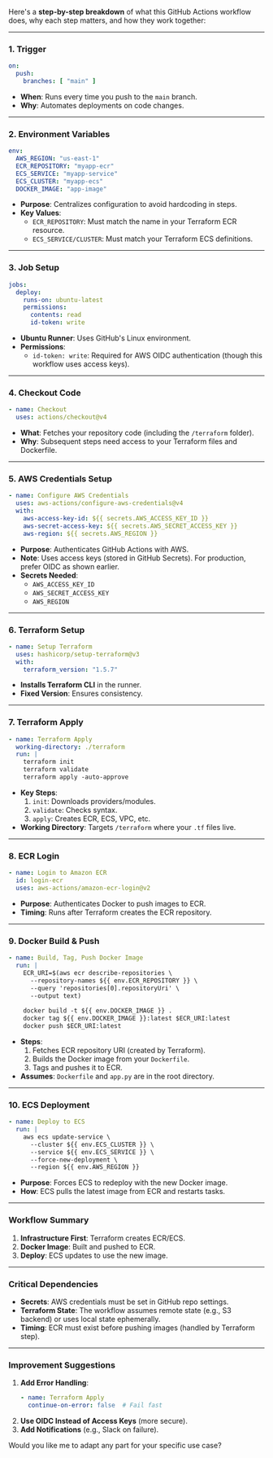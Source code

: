 Here's a **step-by-step breakdown** of what this GitHub Actions workflow does, why each step matters, and how they work together:

---

### **1. Trigger**
```yaml
on:
  push:
    branches: [ "main" ]
```
- **When**: Runs every time you push to the `main` branch.
- **Why**: Automates deployments on code changes.

---

### **2. Environment Variables**
```yaml
env:
  AWS_REGION: "us-east-1"
  ECR_REPOSITORY: "myapp-ecr"
  ECS_SERVICE: "myapp-service"
  ECS_CLUSTER: "myapp-ecs"
  DOCKER_IMAGE: "app-image"
```
- **Purpose**: Centralizes configuration to avoid hardcoding in steps.
- **Key Values**:
  - `ECR_REPOSITORY`: Must match the name in your Terraform ECR resource.
  - `ECS_SERVICE/CLUSTER`: Must match your Terraform ECS definitions.

---

### **3. Job Setup**
```yaml
jobs:
  deploy:
    runs-on: ubuntu-latest
    permissions:
      contents: read
      id-token: write
```
- **Ubuntu Runner**: Uses GitHub's Linux environment.
- **Permissions**:
  - `id-token: write`: Required for AWS OIDC authentication (though this workflow uses access keys).

---

### **4. Checkout Code**
```yaml
- name: Checkout
  uses: actions/checkout@v4
```
- **What**: Fetches your repository code (including the `/terraform` folder).
- **Why**: Subsequent steps need access to your Terraform files and Dockerfile.

---

### **5. AWS Credentials Setup**
```yaml
- name: Configure AWS Credentials
  uses: aws-actions/configure-aws-credentials@v4
  with:
    aws-access-key-id: ${{ secrets.AWS_ACCESS_KEY_ID }}
    aws-secret-access-key: ${{ secrets.AWS_SECRET_ACCESS_KEY }}
    aws-region: ${{ secrets.AWS_REGION }}
```
- **Purpose**: Authenticates GitHub Actions with AWS.
- **Note**: Uses access keys (stored in GitHub Secrets). For production, prefer OIDC as shown earlier.
- **Secrets Needed**:
  - `AWS_ACCESS_KEY_ID`
  - `AWS_SECRET_ACCESS_KEY`
  - `AWS_REGION`

---

### **6. Terraform Setup**
```yaml
- name: Setup Terraform
  uses: hashicorp/setup-terraform@v3
  with:
    terraform_version: "1.5.7"
```
- **Installs Terraform CLI** in the runner.
- **Fixed Version**: Ensures consistency.

---

### **7. Terraform Apply**
```yaml
- name: Terraform Apply
  working-directory: ./terraform
  run: |
    terraform init
    terraform validate
    terraform apply -auto-approve
```
- **Key Steps**:
  1. `init`: Downloads providers/modules.
  2. `validate`: Checks syntax.
  3. `apply`: Creates ECR, ECS, VPC, etc.
- **Working Directory**: Targets `/terraform` where your `.tf` files live.

---

### **8. ECR Login**
```yaml
- name: Login to Amazon ECR
  id: login-ecr
  uses: aws-actions/amazon-ecr-login@v2
```
- **Purpose**: Authenticates Docker to push images to ECR.
- **Timing**: Runs after Terraform creates the ECR repository.

---

### **9. Docker Build & Push**
```yaml
- name: Build, Tag, Push Docker Image
  run: |
    ECR_URI=$(aws ecr describe-repositories \
      --repository-names ${{ env.ECR_REPOSITORY }} \
      --query 'repositories[0].repositoryUri' \
      --output text)
    
    docker build -t ${{ env.DOCKER_IMAGE }} .
    docker tag ${{ env.DOCKER_IMAGE }}:latest $ECR_URI:latest
    docker push $ECR_URI:latest
```
- **Steps**:
  1. Fetches ECR repository URI (created by Terraform).
  2. Builds the Docker image from your `Dockerfile`.
  3. Tags and pushes it to ECR.
- **Assumes**: `Dockerfile` and `app.py` are in the root directory.

---

### **10. ECS Deployment**
```yaml
- name: Deploy to ECS
  run: |
    aws ecs update-service \
      --cluster ${{ env.ECS_CLUSTER }} \
      --service ${{ env.ECS_SERVICE }} \
      --force-new-deployment \
      --region ${{ env.AWS_REGION }}
```
- **Purpose**: Forces ECS to redeploy with the new Docker image.
- **How**: ECS pulls the latest image from ECR and restarts tasks.

---

### **Workflow Summary**
1. **Infrastructure First**: Terraform creates ECR/ECS.
2. **Docker Image**: Built and pushed to ECR.
3. **Deploy**: ECS updates to use the new image.

---

### **Critical Dependencies**
- **Secrets**: AWS credentials must be set in GitHub repo settings.
- **Terraform State**: The workflow assumes remote state (e.g., S3 backend) or uses local state ephemerally.
- **Timing**: ECR must exist before pushing images (handled by Terraform step).

---

### **Improvement Suggestions**
1. **Add Error Handling**:
   ```yaml
   - name: Terraform Apply
     continue-on-error: false  # Fail fast
   ```
2. **Use OIDC Instead of Access Keys** (more secure).
3. **Add Notifications** (e.g., Slack on failure).

Would you like me to adapt any part for your specific use case?